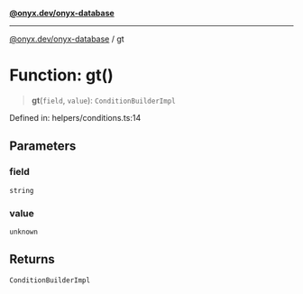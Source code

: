 [**@onyx.dev/onyx-database**](../README.md)

***

[@onyx.dev/onyx-database](../globals.md) / gt

# Function: gt()

> **gt**(`field`, `value`): `ConditionBuilderImpl`

Defined in: helpers/conditions.ts:14

## Parameters

### field

`string`

### value

`unknown`

## Returns

`ConditionBuilderImpl`
